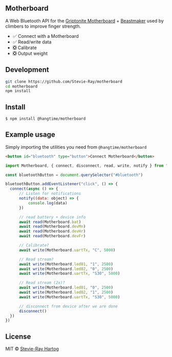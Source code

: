 ## Motherboard

A Web Bluetooth API for the [Griptonite Motherboard](https://griptonite.io/motherboard/) +
[Beastmaker](https://www.beastmaker.co.uk/) used by climbers to improve finger strength.

- ✅ Connect with a Motherboard
- ✅ Read/write data
- ❎ Calibrate
- ❎ Output weight

## Development

```bash
git clone https://github.com/Stevie-Ray/motherboard
cd motherboard
npm install
```

## Install

```sh [npm]
$ npm install @hangtime/motherboard
```

## Example usage

Simply importing the utilities you need from `@hangtime/motherboard`

```html
<button id="bluetooth" type="button">Connect Motherboard</button>
```

```js
import Motherboard, { connect, disconnect, read, write, notify } from "@hangtime/motherboard"

const bluetoothButton = document.querySelector("#bluetooth")

bluetoothButton.addEventListener("click", () => {
  connect(async () => {
      // Listen for notifications
      notify((data: object) => {
          console.log(data)
      })

      // read battery + device info
      await read(Motherboard.bat)
      await read(Motherboard.devMn)
      await read(Motherboard.devHr)
      await read(Motherboard.devFr)

      // Calibrate?
      await write(Motherboard.uartTx, "C", 5000)

      // Read stream?
      await write(Motherboard.led01, "1", 2500)
      await write(Motherboard.led02, "0", 2500)
      await write(Motherboard.uartTx, "S30", 5000)

      // Read stream (2x)?
      await write(Motherboard.led01, "0", 2500)
      await write(Motherboard.led02, "1", 2500)
      await write(Motherboard.uartTx, "S30", 5000)

      // disconnect from device after we are done
      disconnect()
  })
})
```

## License

MIT © [Stevie-Ray Hartog](https://github.com/Stevie-Ray)
